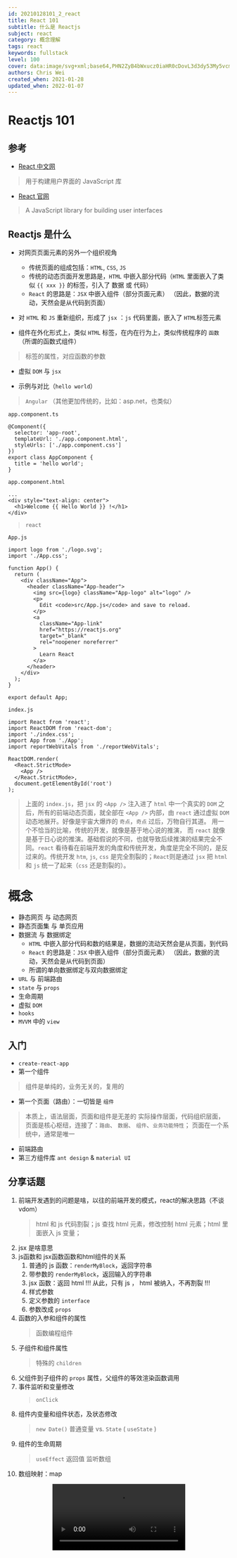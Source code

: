 ```yaml
---
id: 20210128101_2_react
title: React 101
subtitle: 什么是 Reactjs
subject: react
category: 概念理解
tags: react
keywords: fullstack
level: 100
cover: data:image/svg+xml;base64,PHN2ZyB4bWxucz0iaHR0cDovL3d3dy53My5vcmcvMjAwMC9zdmciIHZpZXdCb3g9Ii0xMS41IC0xMC4yMzE3NCAyMyAyMC40NjM0OCI+CiAgPHRpdGxlPlJlYWN0IExvZ288L3RpdGxlPgogIDxjaXJjbGUgY3g9IjAiIGN5PSIwIiByPSIyLjA1IiBmaWxsPSIjNjFkYWZiIi8+CiAgPGcgc3Ryb2tlPSIjNjFkYWZiIiBzdHJva2Utd2lkdGg9IjEiIGZpbGw9Im5vbmUiPgogICAgPGVsbGlwc2Ugcng9IjExIiByeT0iNC4yIi8+CiAgICA8ZWxsaXBzZSByeD0iMTEiIHJ5PSI0LjIiIHRyYW5zZm9ybT0icm90YXRlKDYwKSIvPgogICAgPGVsbGlwc2Ugcng9IjExIiByeT0iNC4yIiB0cmFuc2Zvcm09InJvdGF0ZSgxMjApIi8+CiAgPC9nPgo8L3N2Zz4K
authors: Chris Wei
created_when: 2021-01-28
updated_when: 2022-01-07
---
```


# Reactjs 101

## 参考

- [React 中文网](https://react.docschina.org/)

> 用于构建用户界面的 JavaScript 库

- [React 官网](https://reactjs.org/)

> A JavaScript library for building user interfaces

## Reactjs 是什么

- 对网页页面元素的另外一个组织视角

  + 传统页面的组成包括：`HTML`, `CSS`, `JS`
  + 传统的动态页面开发思路是，`HTML` 中嵌入部分代码（`HTML` 里面嵌入了类似 `{{ xxx }}` 的标签，引入了 数据 或 代码）
  + `React` 的思路是：`JSX` 中嵌入组件（部分页面元素） （因此，数据的流动，天然会是从代码到页面）
 
- 对 `HTML` 和 `JS` 重新组织，形成了 `jsx` ：`js` 代码里面，嵌入了 `HTML`标签元素
- 组件在外化形式上，类似 `HTML` 标签，在内在行为上，类似传统程序的 `函数`（所谓的函数式组件）

> 标签的属性，对应函数的参数

- 虚拟 `DOM` 与 `jsx`

- 示例与对比（`hello world`）

> `Angular` （其他更加传统的，比如：asp.net，也类似）

`app.component.ts`

```
@Component({
  selector: 'app-root',
  templateUrl: './app.component.html',
  styleUrls: ['./app.component.css']
})
export class AppComponent {
  title = 'hello world';
}
```

`app.component.html`

```
...
<div style="text-align: center">
  <h1>Welcome {{ Hello World }} !</h1>
</div>
```

> `react`

`App.js`

```
import logo from './logo.svg';
import './App.css';

function App() {
  return (
    <div className="App">
      <header className="App-header">
        <img src={logo} className="App-logo" alt="logo" />
        <p>
          Edit <code>src/App.js</code> and save to reload.
        </p>
        <a
          className="App-link"
          href="https://reactjs.org"
          target="_blank"
          rel="noopener noreferrer"
        >
          Learn React
        </a>
      </header>
    </div>
  );
}

export default App;
```

`index.js`

```
import React from 'react';
import ReactDOM from 'react-dom';
import './index.css';
import App from './App';
import reportWebVitals from './reportWebVitals';

ReactDOM.render(
  <React.StrictMode>
    <App />
  </React.StrictMode>,
  document.getElementById('root')
);
```

> 上面的 `index.js`，把 `jsx` 的 `<App />` 注入进了 `html` 中一个真实的 `DOM` 之后，所有的前端动态页面，就全部在 `<App />` 内部，由 `react` 通过虚拟 `DOM` 动态地展开。好像是宇宙大爆炸的 `奇点`，`奇点` 过后，万物自行其道。
> 用一个不恰当的比喻，传统的开发，就像是基于地心说的推演， 而 `react` 就像是基于日心说的推演。基础假说的不同，也就导致后续推演的结果完全不同。`react` 看待看在前端开发的角度和传统开发，角度是完全不同的，是反过来的。传统开发 `htm`, `js`, `css` 是完全割裂的；`React`则是通过 `jsx` 把 `html` 和 `js` 统一了起来（`css` 还是割裂的）。

# 概念

- 静态网页 与 动态网页
- 静态页面集 与 单页应用
- 数据流 与 数据绑定
  + `HTML` 中嵌入部分代码和数的结果是，数据的流动天然会是从页面，到代码
  + `React` 的思路是：`JSX` 中嵌入组件（部分页面元素） （因此，数据的流动，天然会是从代码到页面）
  + 所谓的单向数据绑定与双向数据绑定
- `URL` 与 前端路由
- `state` 与 `props`
- 生命周期
- 虚拟 `DOM`
- `hooks`
- `MVVM` 中的 `view`

## 入门

- `create-react-app`
- 第一个组件

> 组件是单纯的，业务无关的，复用的

- 第一个页面（路由）：一切皆是 `组件`

> 本质上，语法层面，页面和组件是无差的
> 实际操作层面，代码组织层面，页面是核心枢纽，连接了：`路由`、 `数据`、 `组件`、`业务功能特性`；
> 页面在一个系统中，通常是唯一

- 前端路由
- 第三方组件库 `ant design` & `material UI`

## 分享话题

1. 前端开发遇到的问题是啥，以往的前端开发的模式，react的解决思路（不谈vdom）
    > html 和 js 代码割裂；js 查找 html 元素，修改控制 html 元素；html 里面嵌入 js 变量；
1. jsx 是啥意思
1. js函数和 jsx函数函数和html组件的关系
    1. 普通的 js 函数：`renderMyBlock`，返回字符串
    1. 带参数的 `renderMyBlock`，返回输入的字符串
    1. jsx 函数：返回 html !!! 从此，只有 js ， html 被纳入，不再割裂 !!!
    1. 样式参数
    1. 定义参数的 `interface`
    1. 参数改成 `props`
1. 函数的入参和组件的属性
    > 函数编程组件
1. 子组件和组件属性
    > 特殊的 `children`
1. 父组件到子组件的 `props` 属性，父组件的等效渲染函数调用
1. 事件监听和变量修改
    > `onClick`
1. 组件内变量和组件状态，及状态修改
    > `new Date()`
    > 普通变量 vs. `State` ( `useState` )
1. 组件的生命周期
    > `useEffect`
    > 返回值
    > 监听数组
1. 数组映射：map

<div align="center">
  <video width="60%" controls controlslist="nodownload noremoteplayback">
    <source src="https://qiniuargus.weready.online/blog/sharing/video/20220107_react_101.mp4" type="video/mp4">
  </video>
</div>

